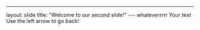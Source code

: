 
---
layout: slide
title: "Welcome to our second slide!"
--- whateverrrrr
Your text
Use the left arrow to go back!
